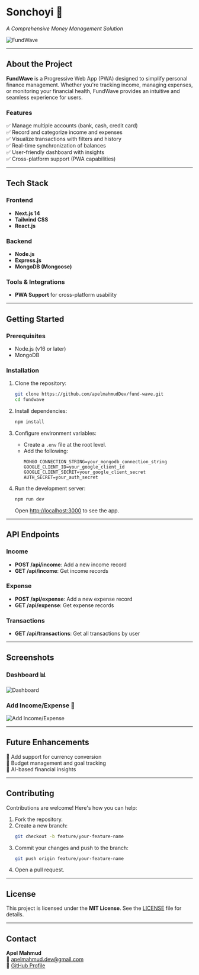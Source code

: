 # **Sonchoyi** 🌊

_A Comprehensive Money Management Solution_

![FundWave](https://via.placeholder.com/1200x400?text=FundWave+Banner)

---

## **About the Project**

**FundWave** is a Progressive Web App (PWA) designed to simplify personal finance management. Whether you're tracking income, managing expenses, or monitoring your financial health, FundWave provides an intuitive and seamless experience for users.

### **Features**

✅ Manage multiple accounts (bank, cash, credit card)  
✅ Record and categorize income and expenses  
✅ Visualize transactions with filters and history  
✅ Real-time synchronization of balances  
✅ User-friendly dashboard with insights  
✅ Cross-platform support (PWA capabilities)

---

## **Tech Stack**

### **Frontend**

- **Next.js 14**
- **Tailwind CSS**
- **React.js**

### **Backend**

- **Node.js**
- **Express.js**
- **MongoDB (Mongoose)**

### **Tools & Integrations**

- **PWA Support** for cross-platform usability

---

## **Getting Started**

### **Prerequisites**

- Node.js (v16 or later)
- MongoDB

### **Installation**

1. Clone the repository:

   ```bash
   git clone https://github.com/apelmahmudDev/fund-wave.git
   cd fundwave
   ```

2. Install dependencies:

   ```bash
   npm install
   ```

3. Configure environment variables:

   - Create a `.env` file at the root level.
   - Add the following:
     ```env
     MONGO_CONNECTION_STRING=your_mongodb_connection_string
     GOOGLE_CLIENT_ID=your_google_client_id
     GOOGLE_CLIENT_SECRET=your_google_client_secret
     AUTH_SECRET=your_auth_secret
     ```

4. Run the development server:
   ```bash
   npm run dev
   ```
   Open [http://localhost:3000](http://localhost:3000) to see the app.

---

## **API Endpoints**

### **Income**

- **POST /api/income**: Add a new income record
- **GET /api/income**: Get income records

### **Expense**

- **POST /api/expense**: Add a new expense record
- **GET /api/expense**: Get expense records

### **Transactions**

- **GET /api/transactions**: Get all transactions by user

---

## **Screenshots**

### Dashboard 📊

![Dashboard](https://via.placeholder.com/800x400?text=Dashboard+Screenshot)

### Add Income/Expense 💸

![Add Income/Expense](https://via.placeholder.com/800x400?text=Add+Income+or+Expense+Screenshot)

---

## **Future Enhancements**

🚀 Add support for currency conversion  
🚀 Budget management and goal tracking  
🚀 AI-based financial insights

---

## **Contributing**

Contributions are welcome! Here's how you can help:

1. Fork the repository.
2. Create a new branch:
   ```bash
   git checkout -b feature/your-feature-name
   ```
3. Commit your changes and push to the branch:
   ```bash
   git push origin feature/your-feature-name
   ```
4. Open a pull request.

---

## **License**

This project is licensed under the **MIT License**. See the [LICENSE](./LICENSE) file for details.

---

## **Contact**

**Apel Mahmud**  
📧 [apelmahmud.dev@gmail.com](mailto:apelmahmud.dev@gmail.com)  
🔗 [GitHub Profile](https://github.com/apelmahmuddev)

